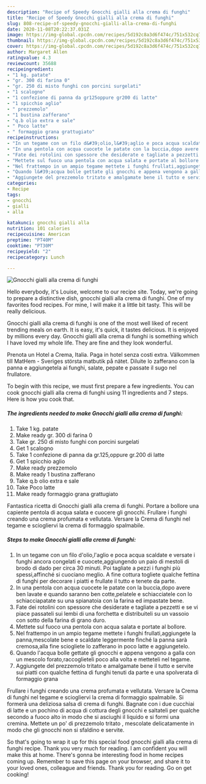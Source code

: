 ```yaml
---
description: "Recipe of Speedy Gnocchi gialli alla crema di funghi"
title: "Recipe of Speedy Gnocchi gialli alla crema di funghi"
slug: 808-recipe-of-speedy-gnocchi-gialli-alla-crema-di-funghi
date: 2020-11-08T20:22:37.031Z
image: https://img-global.cpcdn.com/recipes/5d192c8a3d6f474c/751x532cq70/gnocchi-gialli-alla-crema-di-funghi-recipe-main-photo.jpg
thumbnail: https://img-global.cpcdn.com/recipes/5d192c8a3d6f474c/751x532cq70/gnocchi-gialli-alla-crema-di-funghi-recipe-main-photo.jpg
cover: https://img-global.cpcdn.com/recipes/5d192c8a3d6f474c/751x532cq70/gnocchi-gialli-alla-crema-di-funghi-recipe-main-photo.jpg
author: Margaret Allen
ratingvalue: 4.3
reviewcount: 35688
recipeingredient:
- "1 kg. patate"
- "gr. 300 di farina 0"
- "gr. 250 di misto funghi con porcini surgelati"
- "1 scalogno"
- "1 confezione di panna da gr125oppure gr200 di latte"
- "1 spicchio aglio"
- " prezzemolo"
- "1 bustina zafferano"
- "q.b olio extra e sale"
- " Poco latte"
- " formaggio grana grattugiato"
recipeinstructions:
- "In un tegame con un filo d&#39;olio,l&#39;aglio e poca acqua scaldate e versate i funghi ancora congelati e cuocete,aggiungendo un paio di mestoli di brodo di dado per circa 30 minuti. Poi tagliate a pezzi i funghi più spessi,affinché si cuociano meglio. A fine cottura togliete qualche fettina di funghi per decorare i piatti e frullate il tutto e tenete da parte."
- "In una pentola con acqua cuocete le patate con la buccia,dopo avere ben lavate e quando saranno ben cotte,pelatele e schiacciatele con lo schiacciapatate su una spianatoia con la farina ed impastate bene."
- "Fate dei rotolini con spessore che desiderate e tagliate a pezzetti e se vi piace passateli sui lembi di una forchetta e distribuiteli su un vassoio con sotto della farina di grano duro."
- "Mettete sul fuoco una pentola con acqua salata e portate al bollore."
- "Nel frattempo in un ampio tegame mettete i funghi frullati,aggiungete la panna,mescolate bene e scaldate leggermente finché la panna sarà cremosa,alla fine sciogliete lo zafferano in poco latte e aggiungetelo."
- "Quando l&#39;acqua bolle gettate gli gnocchi e appena vengono a galla con un mescolo forato,raccoglieteli poco alla volta e metteteli nel tegame."
- "Aggiungete del prezzemolo tritato e amalgamate bene il tutto e servite sui piatti con qualche fettina di funghi tenuti da parte e una spolverata di formaggio grana"
categories:
- Recipe
tags:
- gnocchi
- gialli
- alla

katakunci: gnocchi gialli alla 
nutrition: 101 calories
recipecuisine: American
preptime: "PT40M"
cooktime: "PT30M"
recipeyield: "2"
recipecategory: Lunch

---
```



![Gnocchi gialli alla crema di funghi](https://img-global.cpcdn.com/recipes/5d192c8a3d6f474c/751x532cq70/gnocchi-gialli-alla-crema-di-funghi-recipe-main-photo.jpg)

Hello everybody, it's Louise, welcome to our recipe site. Today, we're going to prepare a distinctive dish, gnocchi gialli alla crema di funghi. One of my favorites food recipes. For mine, I will make it a little bit tasty. This will be really delicious.

Gnocchi gialli alla crema di funghi is one of the most well liked of recent trending meals on earth. It is easy, it's quick, it tastes delicious. It is enjoyed by millions every day. Gnocchi gialli alla crema di funghi is something which I have loved my whole life. They are fine and they look wonderful.

Prenota un Hotel a Crema, Italia. Paga in hotel senza costi extra. Välkommen till MatHem - Sveriges största matbutik på nätet. Diluite lo zafferano con la panna e aggiungetela ai funghi, salate, pepate e passate il sugo nel frullatore.


To begin with this recipe, we must first prepare a few ingredients. You can cook gnocchi gialli alla crema di funghi using 11 ingredients and 7 steps. Here is how you cook that.

<!--inarticleads1-->

##### The ingredients needed to make Gnocchi gialli alla crema di funghi:

1. Take 1 kg. patate
1. Make ready gr. 300 di farina 0
1. Take gr. 250 di misto funghi con porcini surgelati
1. Get 1 scalogno
1. Take 1 confezione di panna da gr.125,oppure gr.200 di latte
1. Get 1 spicchio aglio
1. Make ready  prezzemolo
1. Make ready 1 bustina zafferano
1. Take q.b olio extra e sale
1. Take  Poco latte
1. Make ready  formaggio grana grattugiato


Fantastica ricetta di Gnocchi gialli alla crema di funghi. Portare a bollore una capiente pentola di acqua salata e cuocere gli gnocchi. Frullare i funghi creando una crema profumata e vellutata. Versare la Crema di funghi nel tegame e sciogliervi la crema di formaggio spalmabile. 

<!--inarticleads2-->

##### Steps to make Gnocchi gialli alla crema di funghi:

1. In un tegame con un filo d&#39;olio,l&#39;aglio e poca acqua scaldate e versate i funghi ancora congelati e cuocete,aggiungendo un paio di mestoli di brodo di dado per circa 30 minuti. Poi tagliate a pezzi i funghi più spessi,affinché si cuociano meglio. A fine cottura togliete qualche fettina di funghi per decorare i piatti e frullate il tutto e tenete da parte.
1. In una pentola con acqua cuocete le patate con la buccia,dopo avere ben lavate e quando saranno ben cotte,pelatele e schiacciatele con lo schiacciapatate su una spianatoia con la farina ed impastate bene.
1. Fate dei rotolini con spessore che desiderate e tagliate a pezzetti e se vi piace passateli sui lembi di una forchetta e distribuiteli su un vassoio con sotto della farina di grano duro.
1. Mettete sul fuoco una pentola con acqua salata e portate al bollore.
1. Nel frattempo in un ampio tegame mettete i funghi frullati,aggiungete la panna,mescolate bene e scaldate leggermente finché la panna sarà cremosa,alla fine sciogliete lo zafferano in poco latte e aggiungetelo.
1. Quando l&#39;acqua bolle gettate gli gnocchi e appena vengono a galla con un mescolo forato,raccoglieteli poco alla volta e metteteli nel tegame.
1. Aggiungete del prezzemolo tritato e amalgamate bene il tutto e servite sui piatti con qualche fettina di funghi tenuti da parte e una spolverata di formaggio grana


Frullare i funghi creando una crema profumata e vellutata. Versare la Crema di funghi nel tegame e sciogliervi la crema di formaggio spalmabile. Si formerà una deliziosa salsa di crema di funghi. Bagnate con i due cucchiai di latte e un pochino di acqua di cottura degli gnocchi e saltateli per qualche secondo a fuoco alto in modo che si asciughi il liquido e si formi una cremina. Mettete un po&#39; di prezzemolo tritato , mescolate delicatamente in modo che gli gnocchi non si sfaldino e servite. 

So that's going to wrap it up for this special food gnocchi gialli alla crema di funghi recipe. Thank you very much for reading. I am confident you will make this at home. There's gonna be interesting food in home recipes coming up. Remember to save this page on your browser, and share it to your loved ones, colleague and friends. Thank you for reading. Go on get cooking!
